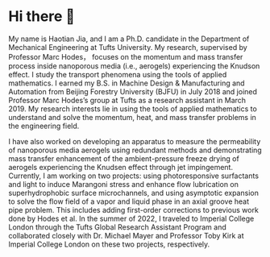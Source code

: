 # Hi there 👋

My name is Haotian Jia, and I am a Ph.D. candidate in the Department of Mechanical Engineering at Tufts University. My research, supervised by Professor Marc Hodes， focuses on the momentum and mass transfer process inside nanoporous media (i.e., aerogels) experiencing the Knudson effect. I study the transport phenomena using the tools of applied mathematics. I earned my B.S. in Machine Design & Manufacturing and Automation from Beijing Forestry University (BJFU) in July 2018 and joined Professor Marc Hodes’s group at Tufts as a research assistant in March 2019. My research interests lie in using the tools of applied mathematics to understand and solve the momentum, heat, and mass transfer problems in the engineering field.

I have also worked on developing an apparatus to measure the permeability of nanoporous media aerogels using redundant methods and demonstrating mass transfer enhancement of the ambient-pressure freeze drying of aerogels experiencing the Knudsen effect through jet impingement. Currently, I am working on two projects: using photoresponsive surfactants and light to induce Marangoni stress and enhance flow lubrication on superhydrophobic surface microchannels, and using asymptotic expansion to solve the flow field of a vapor and liquid phase in an axial groove heat pipe problem. This includes adding first-order corrections to previous work done by Hodes et al. In the summer of 2022, I traveled to Imperial College London through the Tufts Global Research Assistant Program and collaborated closely with Dr. Michael Mayer and Professor Toby Kirk at Imperial College London on these two projects, respectively.
<!--
**haotianjia95/haotianjia95** is a ✨ _special_ ✨ repository because its `README.md` (this file) appears on your GitHub profile.

# 嗨！有人吗
如果你看到了段文字，那么恭喜你，成功的发现了贾老板保留的隐藏内容，这个仓库里保存了我这些年以来的对于生活、世界、以及人生的看法，还有很多杂七杂八的想法。

-->
